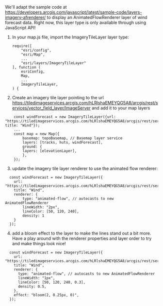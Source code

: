 We'll adapt the sample code at https://developers.arcgis.com/javascript/latest/sample-code/layers-imagery-afrenderer/ to display an AnimatedFlowRenderer layer of wind forecast data. Right now, this layer type is only available through using JavaScript API!

1. In your map.js file, import the ImageryTileLayer layer type:

   ```
   require([
       "esri/config",
       "esri/Map",
       ...
       "esri/layers/ImageryTileLayer"
   ], function (
       esriConfig,
       Map,
       ...
       ImageryTileLayer,
   ) {
   ```

2. Create an imagery tile layer pointing to the url https://tiledimageservices.arcgis.com/hLRlshaEMEYQG5A8/arcgis/rest/services/vector_field_layer/ImageServer and add it to your map layers

```
    const windForecast = new ImageryTileLayer({url: "https://tiledimageservices.arcgis.com/hLRlshaEMEYQG5A8/arcgis/rest/services/vector_field_layer/ImageServer", title: "Wind"});
    ...
    const map = new Map({
        basemap: topoBasemap, // Basemap layer service
        layers: [tracks, huts, windForecast],
        ground: {
        layers: [elevationLayer],
        },
    });

```

3. update the imagery tile layer renderer to use the animated flow renderer:

```
  const windForecast = new ImageryTileLayer({
    url: "https://tiledimageservices.arcgis.com/hLRlshaEMEYQG5A8/arcgis/rest/services/vector_field_layer/ImageServer",
    title: "Wind",
    renderer: {
        type: "animated-flow", // autocasts to new AnimatedFlowRenderer
        lineWidth: "2px",
        lineColor: [50, 120, 240],
        density: 1
    }
  });

```

4. add a bloom effect to the layer to make the lines stand out a bit more. Have a play around with the renderer properties and layer order to try and make things look nice!

```
  const windForecast = new ImageryTileLayer({
    url: "https://tiledimageservices.arcgis.com/hLRlshaEMEYQG5A8/arcgis/rest/services/vector_field_layer/ImageServer",
    title: "Wind",
    renderer: {
      type: "animated-flow", // autocasts to new AnimatedFlowRenderer
      lineWidth: "1px",
      lineColor: [50, 120, 240, 0.3],
      density: 0.5,
    },
    effect: "bloom(2, 0.25px, 0)",
  });

```
